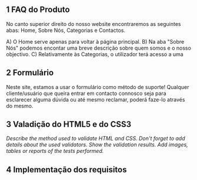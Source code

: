 ## 1 FAQ do Produto

No canto superior direito do nosso website encontraremos as seguintes abas: Home, Sobre Nós, Categorias e Contactos.

A) O Home serve apenas para voltar à página principal.
B) Na aba "Sobre Nós" podemos encontar uma breve descrição sobre quem somos e o nosso objectivo.
C) Relativamente às Categorias, o utilizador terá acesso a uma 

## 2 Formulário

Neste site, estamos a usar o formulário como método de suporte! 
Qualquer cliente/usuário que queira entrar em contacto connosco seja para esclarecer alguma dúvida ou até mesmo reclamar, poderá faze-lo através do mesmo.

## 3 Valadição do HTML5 e do CSS3

_Describe the method used to validate HTML and CSS. Don't forget to add details about the used validators. Show the validation results._
_Add images, tables or reports of the tests performed._

## 4 Implementação dos requisitos
